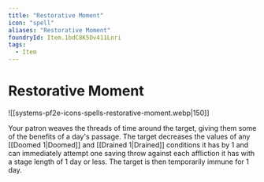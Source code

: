 ```yaml
---
title: "Restorative Moment"
icon: "spell"
aliases: "Restorative Moment"
foundryId: Item.1bdC8K5Dv411Lnri
tags:
  - Item
---
```


# Restorative Moment
![[systems-pf2e-icons-spells-restorative-moment.webp|150]]

Your patron weaves the threads of time around the target, giving them some of the benefits of a day's passage. The target decreases the values of any [[Doomed 1|Doomed]] and [[Drained 1|Drained]] conditions it has by 1 and can immediately attempt one saving throw against each affliction it has with a stage length of 1 day or less. The target is then temporarily immune for 1 day.

